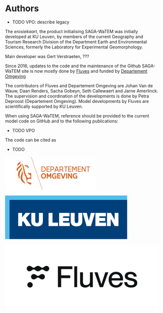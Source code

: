 # Authors

- TODO VPO: describe legacy

The *erosiekaart*, the product initialising SAGA-WaTEM was initially developed 
at KU Leuven, by members of the current  Geography and Tourism Research 
Division of the Department Earth and Environmental Sciences, formerly the
Laboratory for Experimental Geomorphology.

Main developer was Gert Verstraeten, ???

Since 2016, updates to the code and the maintenance of
the Github SAGA-WaTEM site is now mostly done by [Fluves](http://www.fluves.com) 
and  funded by [Departement Omgeving](https://omgeving.vlaanderen.be)

The contributors of Fluves and Departement Omgeving are Johan Van de Wauw, 
Daan Renders, Sacha Gobeyn, Seth Callewaert and Jarne Amerlinck. 
The supervision and coordination of the developments is done by
Petra Deproost (Departement Omgeving). Model developments by Fluves are
scientifically supported by KU Leuven.

When using SAGA-WaTEM, reference should be provided to the current model code 
on GitHub and to the following publications:

- TODO VPO

The code can be cited as

- TODO

![image](docs/img/DepartementOmgeving_logo.png)

![image](docs/img/KULeuven_logo.png)

![image](docs/img/Fluves_wordmark_black.png)